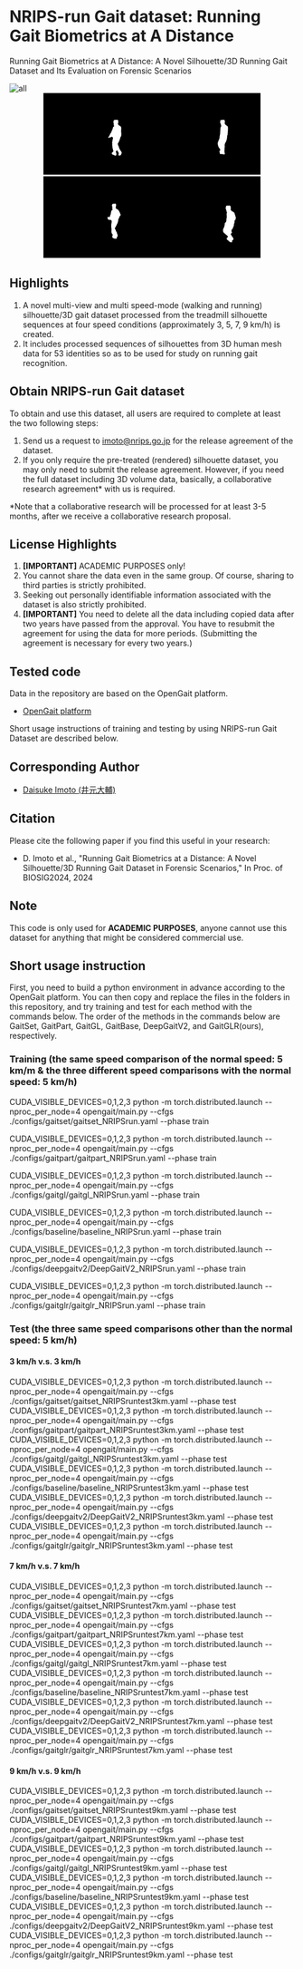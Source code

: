 # NRIPS-run Gait dataset: Running Gait Biometrics at A Distance
Running Gait Biometrics at A Distance: A Novel Silhouette/3D Running Gait Dataset and Its Evaluation on Forensic Scenarios

<img src="./assets/All.png" width = "986" height = "349" alt="all" />

<div align="center"><img src="./assets/001_3km_nm01.gif" width = "192" height = "144" alt="3km/h" /><img src="./assets/001_5km_nm01.gif" width = "192" height = "144" alt="5km/h" /><img src="./assets/001_7km_nm01.gif" width = "192" height = "144" alt="7km/h" /><img src="./assets/001_9km_nm01.gif" width = "192" height = "144" alt="9km/h" /></div>

## Highlights
1. A novel multi-view and multi speed-mode (walking and running) silhouette/3D gait dataset processed from the treadmill silhouette sequences at four speed conditions (approximately 3, 5, 7, 9 km/h) is created.
2. It includes processed sequences of silhouettes from 3D human mesh data for 53 identities so as to be used for study on running gait recognition.

## Obtain NRIPS-run Gait dataset
To obtain and use this dataset, all users are required to complete at least the two following steps:
1. Send us a request to imoto@nrips.go.jp for the release agreement of the dataset.
2. If you only require the pre-treated (rendered) silhouette dataset, you may only need to submit the release agreement. However, if you need the full dataset including 3D volume data, basically, a collaborative research agreement* with us is required.

*Note that a collaborative research will be processed for at least 3-5 months, after we receive a collaborative research proposal.

## License Highlights
1. **[IMPORTANT]**  ACADEMIC PURPOSES only!
2. You cannot share the data even in the same group.  Of course, sharing to third parties is strictly prohibited.
3. Seeking out personally identifiable information associated with the dataset is also strictly prohibited.
4. **[IMPORTANT]**  You need to delete all the data including copied data after two years have passed from the approval.  You have to resubmit the agreement for using the data for more periods.  (Submitting the agreement is necessary for every two years.)

## Tested code
Data in the repository are based on the OpenGait platform.
- [OpenGait platform](https://github.com/ShiqiYu/OpenGait)

Short usage instructions of training and testing by using NRIPS-run Gait Dataset are described below.

## Corresponding Author
- [Daisuke Imoto (井元大輔)](https://orcid.org/0000-0002-7419-5491)

## Citation
Please cite the following paper if you find this useful in your research:
- D. Imoto et al., "Running Gait Biometrics at a Distance: A Novel Silhouette/3D Running Gait Dataset in Forensic Scenarios," In Proc. of BIOSIG2024, 2024

## **Note**
This code is only used for **ACADEMIC PURPOSES**, anyone cannot use this dataset for anything that might be considered commercial use.

## Short usage instruction
First, you need to build a python environment in advance according to the OpenGait platform.  You can then copy and replace the files in the folders in this repository, and try training and test for each method with the commands below.  The order of the methods in the commands below are GaitSet, GaitPart, GaitGL, GaitBase, DeepGaitV2, and GaitGLR(ours), respectively.
### Training (the same speed comparison of the normal speed: 5 km/m & the three different speed comparisons with the normal speed: 5 km/h)
CUDA_VISIBLE_DEVICES=0,1,2,3 python -m torch.distributed.launch --nproc_per_node=4 opengait/main.py --cfgs ./configs/gaitset/gaitset_NRIPSrun.yaml --phase train

CUDA_VISIBLE_DEVICES=0,1,2,3 python -m torch.distributed.launch --nproc_per_node=4 opengait/main.py --cfgs ./configs/gaitpart/gaitpart_NRIPSrun.yaml --phase train

CUDA_VISIBLE_DEVICES=0,1,2,3 python -m torch.distributed.launch --nproc_per_node=4 opengait/main.py --cfgs ./configs/gaitgl/gaitgl_NRIPSrun.yaml --phase train

CUDA_VISIBLE_DEVICES=0,1,2,3 python -m torch.distributed.launch --nproc_per_node=4 opengait/main.py --cfgs ./configs/baseline/baseline_NRIPSrun.yaml --phase train

CUDA_VISIBLE_DEVICES=0,1,2,3 python -m torch.distributed.launch --nproc_per_node=4 opengait/main.py --cfgs ./configs/deepgaitv2/DeepGaitV2_NRIPSrun.yaml --phase train

CUDA_VISIBLE_DEVICES=0,1,2,3 python -m torch.distributed.launch --nproc_per_node=4 opengait/main.py --cfgs ./configs/gaitglr/gaitglr_NRIPSrun.yaml --phase train
### Test (the three same speed comparisons other than the normal speed: 5 km/h)
#### 3 km/h v.s. 3 km/h
CUDA_VISIBLE_DEVICES=0,1,2,3 python -m torch.distributed.launch --nproc_per_node=4 opengait/main.py --cfgs ./configs/gaitset/gaitset_NRIPSruntest3km.yaml --phase test
CUDA_VISIBLE_DEVICES=0,1,2,3 python -m torch.distributed.launch --nproc_per_node=4 opengait/main.py --cfgs ./configs/gaitpart/gaitpart_NRIPSruntest3km.yaml --phase test
CUDA_VISIBLE_DEVICES=0,1,2,3 python -m torch.distributed.launch --nproc_per_node=4 opengait/main.py --cfgs ./configs/gaitgl/gaitgl_NRIPSruntest3km.yaml --phase test
CUDA_VISIBLE_DEVICES=0,1,2,3 python -m torch.distributed.launch --nproc_per_node=4 opengait/main.py --cfgs ./configs/baseline/baseline_NRIPSruntest3km.yaml --phase test
CUDA_VISIBLE_DEVICES=0,1,2,3 python -m torch.distributed.launch --nproc_per_node=4 opengait/main.py --cfgs ./configs/deepgaitv2/DeepGaitV2_NRIPSruntest3km.yaml --phase test
CUDA_VISIBLE_DEVICES=0,1,2,3 python -m torch.distributed.launch --nproc_per_node=4 opengait/main.py --cfgs ./configs/gaitglr/gaitglr_NRIPSruntest3km.yaml --phase test
#### 7 km/h v.s. 7 km/h
CUDA_VISIBLE_DEVICES=0,1,2,3 python -m torch.distributed.launch --nproc_per_node=4 opengait/main.py --cfgs ./configs/gaitset/gaitset_NRIPSruntest7km.yaml --phase test
CUDA_VISIBLE_DEVICES=0,1,2,3 python -m torch.distributed.launch --nproc_per_node=4 opengait/main.py --cfgs ./configs/gaitpart/gaitpart_NRIPSruntest7km.yaml --phase test
CUDA_VISIBLE_DEVICES=0,1,2,3 python -m torch.distributed.launch --nproc_per_node=4 opengait/main.py --cfgs ./configs/gaitgl/gaitgl_NRIPSruntest7km.yaml --phase test
CUDA_VISIBLE_DEVICES=0,1,2,3 python -m torch.distributed.launch --nproc_per_node=4 opengait/main.py --cfgs ./configs/baseline/baseline_NRIPSruntest7km.yaml --phase test
CUDA_VISIBLE_DEVICES=0,1,2,3 python -m torch.distributed.launch --nproc_per_node=4 opengait/main.py --cfgs ./configs/deepgaitv2/DeepGaitV2_NRIPSruntest7km.yaml --phase test
CUDA_VISIBLE_DEVICES=0,1,2,3 python -m torch.distributed.launch --nproc_per_node=4 opengait/main.py --cfgs ./configs/gaitglr/gaitglr_NRIPSruntest7km.yaml --phase test
#### 9 km/h v.s. 9 km/h
CUDA_VISIBLE_DEVICES=0,1,2,3 python -m torch.distributed.launch --nproc_per_node=4 opengait/main.py --cfgs ./configs/gaitset/gaitset_NRIPSruntest9km.yaml --phase test
CUDA_VISIBLE_DEVICES=0,1,2,3 python -m torch.distributed.launch --nproc_per_node=4 opengait/main.py --cfgs ./configs/gaitpart/gaitpart_NRIPSruntest9km.yaml --phase test
CUDA_VISIBLE_DEVICES=0,1,2,3 python -m torch.distributed.launch --nproc_per_node=4 opengait/main.py --cfgs ./configs/gaitgl/gaitgl_NRIPSruntest9km.yaml --phase test
CUDA_VISIBLE_DEVICES=0,1,2,3 python -m torch.distributed.launch --nproc_per_node=4 opengait/main.py --cfgs ./configs/baseline/baseline_NRIPSruntest9km.yaml --phase test
CUDA_VISIBLE_DEVICES=0,1,2,3 python -m torch.distributed.launch --nproc_per_node=4 opengait/main.py --cfgs ./configs/deepgaitv2/DeepGaitV2_NRIPSruntest9km.yaml --phase test
CUDA_VISIBLE_DEVICES=0,1,2,3 python -m torch.distributed.launch --nproc_per_node=4 opengait/main.py --cfgs ./configs/gaitglr/gaitglr_NRIPSruntest9km.yaml --phase test
